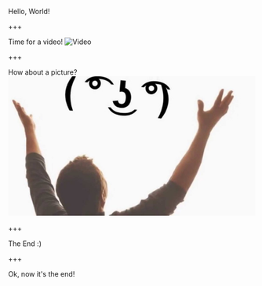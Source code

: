 Hello, World!

+++

Time for a video!
![Video](https://www.youtube.com/watch?v=32FB-gYr49Y)

+++

How about a picture?
![Image](assets/lenny.png)

+++

The End :)


+++

Ok, now it's the end!
